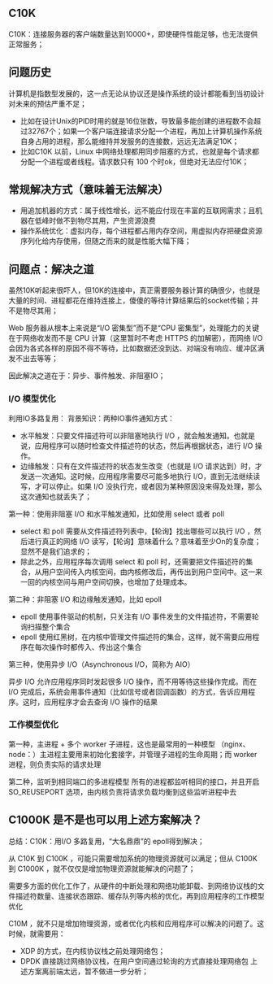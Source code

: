 ## C10K
C10K：连接服务器的客户端数量达到10000+，即使硬件性能足够，也无法提供正常服务；

## 问题历史
计算机是指数型发展的，这一点无论从协议还是操作系统的设计都能看到当初设计对未来的预估严重不足；
- 比如在设计Unix的PID时用的就是16位张数，导致最多能创建的进程数不会超过32767个；如果一个客户端连接请求分配一个进程，再加上计算机操作系统自身占用的进程，那么能维持并发服务的连接数，远远无法满足10K；
- 比如C10K 以前，Linux 中网络处理都用同步阻塞的方式，也就是每个请求都分配一个进程或者线程。请求数只有 100 个时ok，但绝对无法应付10K；

## 常规解决方式（意味着无法解决）
- 用追加机器的方式：属于线性增长，远不能应付现在丰富的互联网需求；且机器在低峰时做不到物尽其用，产生资源浪费
- 操作系统优化：虚拟内存，每个进程都占用内存空间，用虚拟内存把硬盘资源序列化给内存使用，但随之而来的就是性能大幅下降；

## 问题点：解决之道
虽然10K听起来很吓人，但10K的连接中，真正需要服务器计算的确很少，也就是大量的时间、进程都花在维持连接上，傻傻的等待计算结果后的socket传输；并不是物尽其用；

Web 服务器从根本上来说是“I/O 密集型”而不是“CPU 密集型”，处理能力的关键在于网络收发而不是 CPU 计算（这里暂时不考虑 HTTPS 的加解密），而网络 I/O 会因为各式各样的原因不得不等待，比如数据还没到达、对端没有响应、缓冲区满发不出去等等；

因此解决之道在于：异步、事件触发、非阻塞IO；

### I/O 模型优化
利用IO多路复用：
背景知识：两种IO事件通知方式：
- 水平触发：只要文件描述符可以非阻塞地执行 I/O ，就会触发通知。也就是说，应用程序可以随时检查文件描述符的状态，然后再根据状态，进行 I/O 操作。
- 边缘触发：只有在文件描述符的状态发生改变（也就是 I/O 请求达到）时，才发送一次通知。这时候，应用程序需要尽可能多地执行 I/O，直到无法继续读写，才可以停止。如果 I/O 没执行完，或者因为某种原因没来得及处理，那么这次通知也就丢失了；

第一种：使用非阻塞 I/O 和水平触发通知，比如使用 select 或者 poll

- select 和 poll 需要从文件描述符列表中，【轮询】找出哪些可以执行 I/O ，然后进行真正的网络 I/O 读写，【轮询】意味着什么？意味着至少On的复杂度；显然不是我们追求的；
- 除此之外，应用程序每次调用 select 和 poll 时，还需要把文件描述符的集合，从用户空间传入内核空间，由内核修改后，再传出到用户空间中。这一来一回的内核空间与用户空间切换，也增加了处理成本。

第二种：非阻塞 I/O 和边缘触发通知，比如 epoll

- epoll 使用事件驱动的机制，只关注有 I/O 事件发生的文件描述符，不需要轮询扫描整个集合
- epoll 使用红黑树，在内核中管理文件描述符的集合，这样，就不需要应用程序在每次操作时都传入、传出这个集合

第三种，使用异步 I/O（Asynchronous I/O，简称为 AIO）

异步 I/O 允许应用程序同时发起很多 I/O 操作，而不用等待这些操作完成。而在 I/O 完成后，系统会用事件通知（比如信号或者回调函数）的方式，告诉应用程序。这时，应用程序才会去查询 I/O 操作的结果

### 工作模型优化
第一种，主进程 + 多个 worker 子进程，这也是最常用的一种模型
（nginx、node：）主进程主要用来初始化套接字，并管理子进程的生命周期；而 worker 进程，则负责实际的请求处理

第二种，监听到相同端口的多进程模型
所有的进程都监听相同的接口，并且开启 SO_REUSEPORT 选项，由内核负责将请求负载均衡到这些监听进程中去


## C1000K 是不是也可以用上述方案解决？
总结：C10K：用I/O 多路复用，“大名鼎鼎”的 epoll得到解决；

从 C10K 到 C100K ，可能只需要增加系统的物理资源就可以满足；但从 C100K 到 C1000K ，就不仅仅是增加物理资源就能解决的问题了；

需要多方面的优化工作了，从硬件的中断处理和网络功能卸载、到网络协议栈的文件描述符数量、连接状态跟踪、缓存队列等内核的优化，再到应用程序的工作模型优化

C10M ，就不只是增加物理资源，或者优化内核和应用程序可以解决的问题了。这时候，就需要用：
- XDP 的方式，在内核协议栈之前处理网络包；
- DPDK 直接跳过网络协议栈，在用户空间通过轮询的方式直接处理网络包
上述方案离前端太远，暂不做进一步分析；